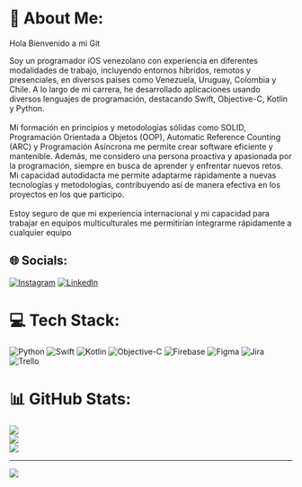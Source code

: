 # 💫 About Me:
Hola Bienvenido a mi Git

Soy un programador iOS venezolano con experiencia en diferentes modalidades de trabajo, incluyendo entornos híbridos, remotos y presenciales, en diversos países como Venezuela, Uruguay, Colombia y Chile. A lo largo de mi carrera, he desarrollado aplicaciones usando diversos lenguajes de programación, destacando Swift, Objective-C, Kotlin y Python.<br><br>Mi formación en principios y metodologías sólidas como SOLID, Programación Orientada a Objetos (OOP), Automatic Reference Counting (ARC) y Programación Asíncrona me permite crear software eficiente y mantenible. Además, me considero una persona proactiva y apasionada por la programación, siempre en busca de aprender y enfrentar nuevos retos. Mi capacidad autodidacta me permite adaptarme rápidamente a nuevas tecnologías y metodologías, contribuyendo así de manera efectiva en los proyectos en los que participo.<br><br>Estoy seguro de que mi experiencia internacional y mi capacidad para trabajar en equipos multiculturales me permitirían integrarme rápidamente a cualquier equipo


## 🌐 Socials:
[![Instagram](https://img.shields.io/badge/Instagram-%23E4405F.svg?logo=Instagram&logoColor=white)](https://instagram.com/https://www.instagram.com/bresnier_moreno?igsh=MXQ5NXB4dDQ4cDd5Mg%3D%3D&utm_source=qr) [![LinkedIn](https://img.shields.io/badge/LinkedIn-%230077B5.svg?logo=linkedin&logoColor=white)](https://linkedin.com/in/www.linkedin.com/in/bresnier-moreno-211074243) 

# 💻 Tech Stack:
![Python](https://img.shields.io/badge/python-3670A0?style=for-the-badge&logo=python&logoColor=ffdd54) ![Swift](https://img.shields.io/badge/swift-F54A2A?style=for-the-badge&logo=swift&logoColor=white) ![Kotlin](https://img.shields.io/badge/kotlin-%237F52FF.svg?style=for-the-badge&logo=kotlin&logoColor=white) ![Objective-C](https://img.shields.io/badge/OBJECTIVE--C-%233A95E3.svg?style=for-the-badge&logo=apple&logoColor=white) ![Firebase](https://img.shields.io/badge/firebase-a08021?style=for-the-badge&logo=firebase&logoColor=ffcd34) ![Figma](https://img.shields.io/badge/figma-%23F24E1E.svg?style=for-the-badge&logo=figma&logoColor=white) ![Jira](https://img.shields.io/badge/jira-%230A0FFF.svg?style=for-the-badge&logo=jira&logoColor=white) ![Trello](https://img.shields.io/badge/Trello-%23026AA7.svg?style=for-the-badge&logo=Trello&logoColor=white)
# 📊 GitHub Stats:
![](https://github-readme-stats.vercel.app/api?username=BresnierDev20&theme=radical&hide_border=false&include_all_commits=true&count_private=true)<br/>
![](https://github-readme-streak-stats.herokuapp.com/?user=BresnierDev20&theme=radical&hide_border=false)<br/>
![](https://github-readme-stats.vercel.app/api/top-langs/?username=BresnierDev20&theme=radical&hide_border=false&include_all_commits=true&count_private=true&layout=compact)

---
[![](https://visitcount.itsvg.in/api?id=BresnierDev20&icon=0&color=0)](https://visitcount.itsvg.in)

<!-- Proudly created with GPRM ( https://gprm.itsvg.in ) -->
